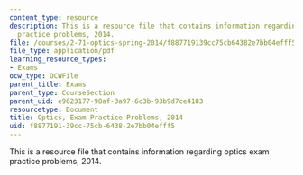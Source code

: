 ```yaml
---
content_type: resource
description: This is a resource file that contains information regarding optics exam
  practice problems, 2014.
file: /courses/2-71-optics-spring-2014/f887719139cc75cb64382e7bb04efff5_MIT2_71S14_s14_Prac_Probs.pdf
file_type: application/pdf
learning_resource_types:
- Exams
ocw_type: OCWFile
parent_title: Exams
parent_type: CourseSection
parent_uid: e9623177-98af-3a97-6c3b-93b9d7ce4183
resourcetype: Document
title: Optics, Exam Practice Problems, 2014
uid: f8877191-39cc-75cb-6438-2e7bb04efff5
---
```

This is a resource file that contains information regarding optics exam practice problems, 2014.

